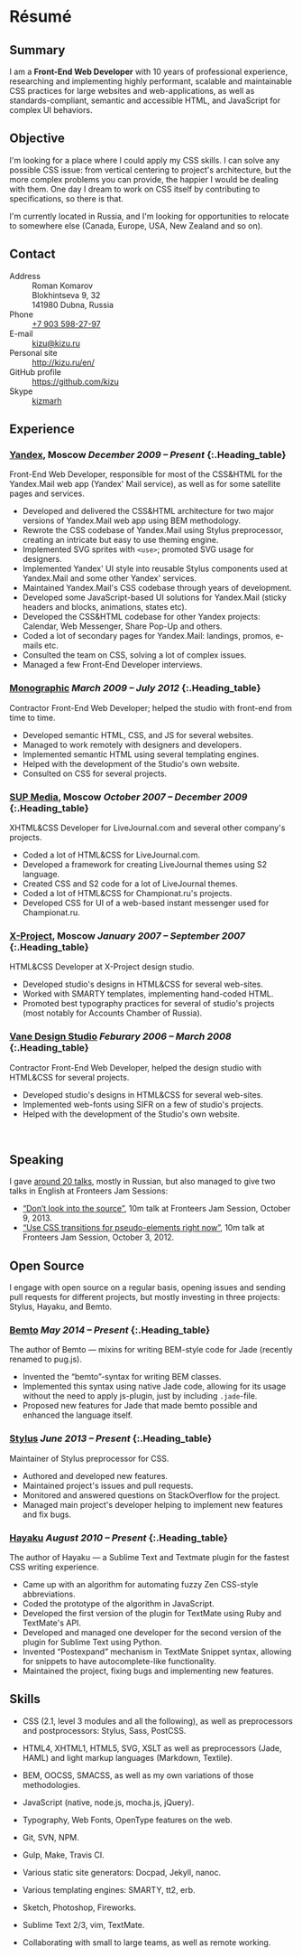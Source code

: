 # Résumé

## Summary

I am a **Front-End Web Developer** with 10 years of professional experience, researching and implementing highly performant, scalable and maintainable CSS practices for large websites and web-applications, as well as standards-compliant, semantic and accessible HTML, and JavaScript for complex UI behaviors.


## Objective

I'm looking for a place where I could apply my CSS skills. I can solve any possible CSS issue: from vertical centering to project's architecture, but the more complex problems you can provide, the happier I would be dealing with them. One day I dream to work on CSS itself by contributing to specifications, so there is that.

I'm currently located in Russia, and I'm looking for opportunities to relocate to somewhere else (Canada, Europe, USA, New Zealand and so on).


## Contact

<dl class="lnum">
    <dt>Address</dt>
    <dd>
        Roman Komarov<br/>
        Blokhintseva 9, 32<br/>
        141980 Dubna, Russia
    </dd>
    <dt>Phone</dt>
    <dd>
        <a class="Link" href="tel:+79035982797">+7 903 598-27-97</a>
    </dd>
    <dt>E-mail</dt>
    <dd>
        <a class="Link" href="mailto:kizu@kizu.ru">kizu@kizu.ru</a>
    </dd>
    <dt>Personal site</dt>
    <dd>
        <a class="Link" href="http://kizu.ru/en/">http://kizu.ru/en/</a>
    </dd>
    <dt>GitHub profile</dt>
    <dd>
        <a class="Link" href="gh:kizu">https://github.com/kizu</a>
    </dd>
    <dt>Skype</dt>
    <dd>
        <a class="Link" href="skype:kizmarh">kizmarh</a>
    </dd>
</dl>

## Experience

### [Yandex](https://yandex.com/company/), Moscow    _December 2009 – Present_ {:.Heading_table}

Front-End Web Developer, responsible for most of the CSS&HTML for the Yandex.Mail web app (Yandex' Mail service), as well as for some satellite pages and services.

- Developed and delivered the CSS&HTML architecture for two major versions of Yandex.Mail web app using BEM methodology.
- Rewrote the CSS codebase of Yandex.Mail using Stylus preprocessor, creating an intricate but easy to use theming engine.
- Implemented SVG sprites with `<use>`; promoted SVG usage for designers.
- Implemented Yandex' UI style into reusable Stylus components used at Yandex.Mail and some other Yandex' services.
- Maintained Yandex.Mail's CSS codebase through years of development.
- Developed some JavaScript-based UI solutions for Yandex.Mail (sticky headers and blocks, animations, states etc).
- Developed the CSS&HTML codebase for other Yandex projects: Calendar, Web Messenger, Share Pop-Up and others.
- Coded a lot of secondary pages for Yandex.Mail: landings, promos, e-mails etc.
- Consulted the team on CSS, solving a lot of complex issues.
- Managed a few Front-End Developer interviews.


### [Monographic](http://monographic.ru)    _March 2009 – July 2012_ {:.Heading_table}

Contractor Front-End Web Developer; helped the studio with front-end from time to time.

- Developed semantic HTML, CSS, and JS for several websites.
- Managed to work remotely with designers and developers.
- Implemented semantic HTML using several templating engines.
- Helped with the development of the Studio's own website.
- Consulted on CSS for several projects.

### [SUP Media](https://en.wikipedia.org/wiki/SUP_Media), Moscow    _October 2007 – December 2009_ {:.Heading_table}

XHTML&CSS Developer for LiveJournal.com and several other company's projects.

- Coded a lot of HTML&CSS for LiveJournal.com.
- Developed a framework for creating LiveJournal themes using S2 language.
- Created CSS and S2 code for a lot of LiveJournal themes.
- Coded a lot of HTML&CSS for Championat.ru's projects.
- Developed CSS for UI of a web-based instant messenger used for Championat.ru.


### [X-Project](http://www.xproject.ru), Moscow    _January 2007 – September 2007_ {:.Heading_table}

HTML&CSS Developer at X-Project design studio.

- Developed studio's designs in HTML&CSS for several web-sites.
- Worked with SMARTY templates, implementing hand-coded HTML.
- Promoted best typography practices for several of studio's projects (most notably for Accounts Chamber of Russia).


### [Vane Design Studio](http://vane.ru)    _Feburary 2006 – March 2008_ {:.Heading_table}

Contractor Front-End Web Developer, helped the design studio with HTML&CSS for several projects.

- Developed studio's designs in HTML&CSS for several web-sites.
- Implemented web-fonts using SIFR on a few of studio's projects.
- Helped with the development of the Studio's own website.

<br class="only-print" />

## Speaking

I gave [around 20 talks](http://kizu.ru/talks/), mostly in Russian, but also managed to give two talks in English at Fronteers Jam Sessions:

- [“Don’t look into the source”](https://vimeo.com/77929464), 10m talk at Fronteers Jam Session, October 9, 2013.
- [“Use CSS transitions for pseudo-elements right now”](http://fronteers.nl/congres/2012/jam-session/use-css-transitions-for-pseudo-elements-right-now-roman-komarov), 10m talk at Fronteers Jam Session, October 3, 2012.


## Open Source

I engage with open source on a regular basis, opening issues and sending pull requests for different projects, but mostly investing in three projects: Stylus, Hayaku, and Bemto.


### [Bemto](https://github.com/kizu/bemto)    _May 2014 – Present_ {:.Heading_table}

The author of Bemto — mixins for writing BEM-style code for Jade (recently renamed to pug.js).

- Invented the “bemto”-syntax for writing BEM classes.
- Implemented this syntax using native Jade code, allowing for its usage without the need to apply js-plugin, just by including `.jade`-file.
- Proposed new features for Jade that made bemto possible and enhanced the language itself.


### [Stylus](https://github.com/stylus/stylus/)    _June 2013 – Present_ {:.Heading_table}

Maintainer of Stylus preprocessor for CSS.

- Authored and developed new features.
- Maintained project's issues and pull requests.
- Monitored and answered questions on StackOverflow for the project.
- Managed main project's developer helping to implement new features and fix bugs.

### [Hayaku](https://github.com/hayaku/hayaku)    _August 2010 – Present_ {:.Heading_table}

The author of Hayaku — a Sublime Text and Textmate plugin for the fastest CSS writing experience.

- Came up with an algorithm for automating fuzzy Zen CSS-style abbreviations.
- Coded the prototype of the algorithm in JavaScript.
- Developed the first version of the plugin for TextMate using Ruby and TextMate's API.
- Developed and managed one developer for the second version of the plugin for Sublime Text using Python.
- Invented “Postexpand” mechanism in TextMate Snippet syntax, allowing for snippets to have autocomplete-like functionality.
- Maintained the project, fixing bugs and implementing new features.


## Skills

- CSS (2.1, level 3 modules and all the following), as well as preprocessors and postprocessors: Stylus, Sass, PostCSS.
- HTML4, XHTML1, HTML5, SVG, XSLT as well as preprocessors (Jade, HAML) and light markup languages (Markdown, Textile).
- BEM, OOCSS, SMACSS, as well as my own variations of those methodologies.
- JavaScript (native, node.js, mocha.js, jQuery).
- Typography, Web Fonts, OpenType features on the web.
- Git, SVN, NPM.
- Gulp, Make, Travis CI.

- Various static site generators: Docpad, Jekyll, nanoc.
- Various templating engines: SMARTY, tt2, erb.
- Sketch, Photoshop, Fireworks.
- Sublime Text 2/3, vim, TextMate.
- Collaborating with small to large teams, as well as remote working.


